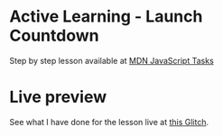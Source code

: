 # Active Learning - Launch Countdown

Step by step lesson available at [MDN JavaScript Tasks](https://developer.mozilla.org/en-US/docs/Learn/JavaScript/Building_blocks/Looping_code#active_learning_launch_countdown)

# Live preview

See what I have done for the lesson live at [this Glitch](https://titanium-slender-swim.glitch.me/JavaScript/Active%20learning%20-%20Launch%20countdown/).
